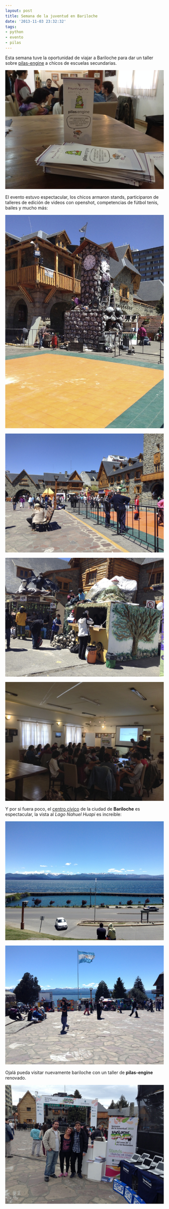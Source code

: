 ```yaml
---
layout: post
title: Semana de la juventud en Bariloche
date: '2013-11-03 23:32:32'
tags:
- python
- evento
- pilas
---
```


Esta semana tuve la oportunidad de viajar a Bariloche para dar un taller sobre [pilas-engine](http://www.pilas-engine.com.ar) a chicos de escuelas secundarias.

![](/images/2013/Nov/IMG_05612.jpg)

El evento estuvo espectacular, los chicos armaron stands, participaron de talleres de edición de videos con openshot, competencias de fútbol tenis, bailes y mucho más:

![](/images/2013/Nov/IMG_0580.jpg)

![](/images/2013/Nov/IMG_0585.jpg)

![](/images/2013/Nov/IMG_0590.jpg)

![](/images/2013/Nov/IMG_0542.jpg)


Y por si fuera poco, el [centro cívico](http://es.wikipedia.org/wiki/Centro_C%C3%ADvico_Bariloche) de la ciudad de **Bariloche** es espectacular, la vista al *Lago Nahuel Huapi* es increible:

![](/images/2013/Nov/IMG_0567_JPG.jpg)

![](/images/2013/Nov/IMG_0579_JPG.jpg)


Ojalá pueda visitar nuevamente bariloche con un taller de **pilas-engine** renovado.

![](/images/2013/Nov/IMG_0606_JPG.jpg)